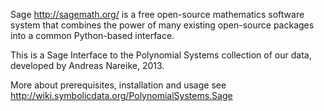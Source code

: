 Sage http://sagemath.org/ is a free open-source mathematics software system
that combines the power of many existing open-source packages into a common
Python-based interface.

This is a Sage Interface to the Polynomial Systems collection of our data,
developed by Andreas Nareike, 2013.

More about prerequisites, installation and usage see 
http://wiki.symbolicdata.org/PolynomialSystems.Sage
